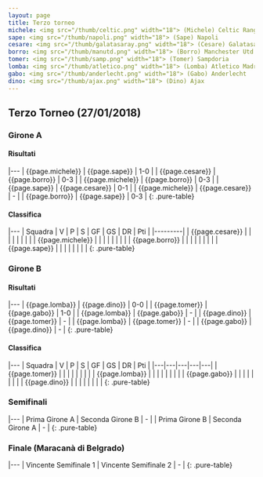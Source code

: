 ```yaml
---
layout: page
title: Terzo torneo
michele: <img src="/thumb/celtic.png" width="18"> (Michele) Celtic Rangers
sape: <img src="/thumb/napoli.png" width="18"> (Sape) Napoli
cesare: <img src="/thumb/galatasaray.png" width="18"> (Cesare) Galatasaray
borro: <img src="/thumb/manutd.png" width="18"> (Borro) Manchester Utd
tomer: <img src="/thumb/samp.png" width="18"> (Tomer) Sampdoria
lomba: <img src="/thumb/atletico.png" width="18"> (Lomba) Atletico Madrid
gabo: <img src="/thumb/anderlecht.png" width="18"> (Gabo) Anderlecht
dino: <img src="/thumb/ajax.png" width="18"> (Dino) Ajax
---
```


<link rel="stylesheet" href="https://unpkg.com/purecss@1.0.0/build/pure-min.css" integrity="sha384-nn4HPE8lTHyVtfCBi5yW9d20FjT8BJwUXyWZT9InLYax14RDjBj46LmSztkmNP9w" crossorigin="anonymous">

## Terzo Torneo (27/01/2018)

### Girone A

#### Risultati

|---
| {{page.michele}} | {{page.sape}}    | 1-0 |
| {{page.cesare}} | {{page.borro}}    | 0-3 |
| {{page.michele}} | {{page.borro}}   | 0-3 |
| {{page.sape}} | {{page.cesare}}    | 0-1 |
| {{page.michele}} | {{page.cesare}}    | - |
| {{page.borro}} | {{page.sape}}    | 0-3 |
{: .pure-table}

#### Classifica

|---
| Squadra | V | P | S | GF | GS | DR | Pti |
|---------|
| {{page.cesare}} |  |  |  |  |  |  |  |
| {{page.michele}} |  |  |  |  |  |  |  |
| {{page.borro}} |  |  |  |  |  |  |  |
| {{page.sape}} |  |  |  |  |  |  |  |
{: .pure-table}

### Girone B

#### Risultati

|---
| {{page.lomba}} | {{page.dino}}    | 0-0 |
| {{page.tomer}} | {{page.gabo}}    | 1-0 |
| {{page.lomba}} | {{page.gabo}}   | - |
| {{page.dino}} | {{page.tomer}}    | - |
| {{page.lomba}} | {{page.tomer}}    | - |
| {{page.gabo}} | {{page.dino}}    | - |
{: .pure-table}

#### Classifica

|---
| Squadra | V | P | S | GF | GS | DR | Pti |
|---|---|---|---|---|
| {{page.tomer}} |  |  |  |  |  |  |  |
| {{page.lomba}} |  |  |  |  |  |  |  |
| {{page.gabo}} |  |  |  |  |  |  |  |
| {{page.dino}} |  |  |  |  |  |  |  |
{: .pure-table}

### Semifinali

|---
| Prima Girone A | Seconda Girone B | - |
| Prima Girone B | Seconda Girone A | - | 
{: .pure-table}

### Finale (Maracanà di Belgrado)

|---
| Vincente Semifinale 1 | Vincente Semifinale 2 | - |
{: .pure-table}

